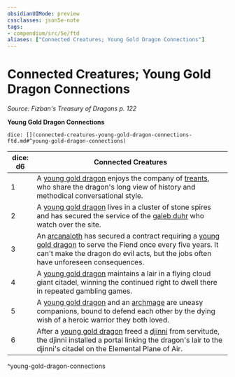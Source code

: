 ```yaml
---
obsidianUIMode: preview
cssclasses: json5e-note
tags:
- compendium/src/5e/ftd
aliases: ["Connected Creatures; Young Gold Dragon Connections"]
---
```

# Connected Creatures; Young Gold Dragon Connections
*Source: Fizban's Treasury of Dragons p. 122* 

**Young Gold Dragon Connections**

`dice: [](connected-creatures-young-gold-dragon-connections-ftd.md#^young-gold-dragon-connections)`

| dice: d6 | Connected Creatures |
|----------|---------------------|
| 1 | A [young gold dragon](/3-Mechanics/CLI/bestiary/dragon/young-gold-dragon.md) enjoys the company of [treants](/3-Mechanics/CLI/bestiary/plant/treant.md), who share the dragon's long view of history and methodical conversational style. |
| 2 | A [young gold dragon](/3-Mechanics/CLI/bestiary/dragon/young-gold-dragon.md) lives in a cluster of stone spires and has secured the service of the [galeb duhr](/3-Mechanics/CLI/bestiary/elemental/galeb-duhr.md) who watch over the site. |
| 3 | An [arcanaloth](/3-Mechanics/CLI/bestiary/fiend/arcanaloth.md) has secured a contract requiring a [young gold dragon](/3-Mechanics/CLI/bestiary/dragon/young-gold-dragon.md) to serve the Fiend once every five years. It can't make the dragon do evil acts, but the jobs often have unforeseen consequences. |
| 4 | A [young gold dragon](/3-Mechanics/CLI/bestiary/dragon/young-gold-dragon.md) maintains a lair in a flying cloud giant citadel, winning the continued right to dwell there in repeated gambling games. |
| 5 | A [young gold dragon](/3-Mechanics/CLI/bestiary/dragon/young-gold-dragon.md) and an [archmage](/3-Mechanics/CLI/bestiary/humanoid/archmage.md) are uneasy companions, bound to defend each other by the dying wish of a heroic warrior they both loved. |
| 6 | After a [young gold dragon](/3-Mechanics/CLI/bestiary/dragon/young-gold-dragon.md) freed a [djinni](/3-Mechanics/CLI/bestiary/elemental/djinni.md) from servitude, the djinni installed a portal linking the dragon's lair to the djinni's citadel on the Elemental Plane of Air. |
^young-gold-dragon-connections